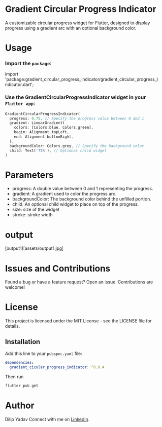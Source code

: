 # Gradient Circular Progress Indicator

A customizable circular progress widget for Flutter, designed to display progress using a gradient arc with an optional background color.


# Usage
### Import the `package`:

import 'package:gradient_circular_progress_indicator/gradient_circular_progress_indicator.dart';

### Use the GradientCircularProgressIndicator widget in your `Flutter app`:

```dart
GradientCircularProgressIndicator(
  progress: 0.75, // Specify the progress value between 0 and 1
  gradient: LinearGradient(
    colors: [Colors.blue, Colors.green],
    begin: Alignment.topLeft,
    end: Alignment.bottomRight,
  ),
  backgroundColor: Colors.grey, // Specify the background color
  child: Text('75%'), // Optional child widget
)
```


# Parameters
- progress: A double value between 0 and 1 representing the progress.
- gradient: A gradient used to color the progress arc.
- backgroundColor: The background color behind the unfilled portion.
- child: An optional child widget to place on top of the progress.
- size: size of the widget
- stroke: stroke width

# output
[output1][assets/output1.jpg]

# Issues and Contributions
Found a bug or have a feature request? Open an issue. Contributions are welcome!

# License
This project is licensed under the MIT License - see the LICENSE file for details.

## Installation

Add this line to your `pubspec.yaml` file:

```yaml
dependencies:
  gradient_cicular_progress_indicator: ^0.0.4
```

Then run
```cmd
flutter pub get
```

# Author
Dilip Yadav
Connect with me on [LinkedIn](https://www.linkedin.com/in/mryadavdilip).